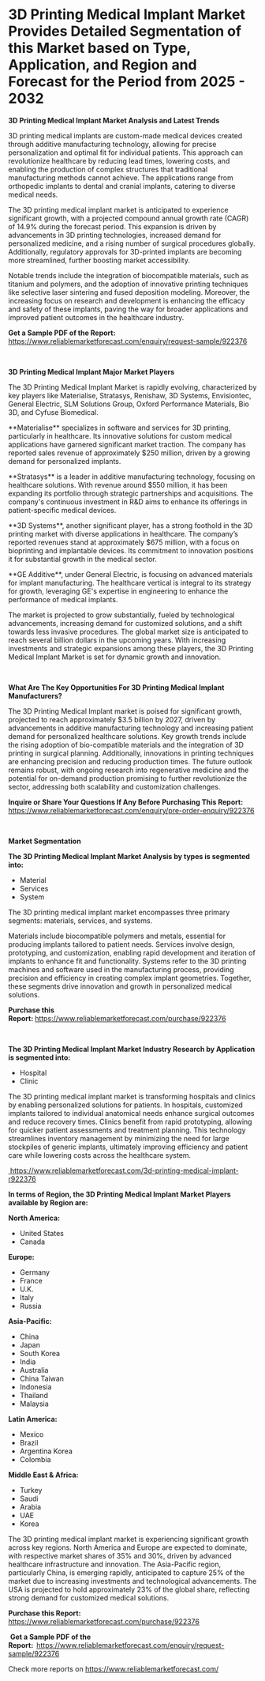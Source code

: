 <p><h1>3D Printing Medical Implant Market Provides Detailed Segmentation of this Market based on Type, Application, and Region and Forecast for the Period from 2025 - 2032</h1></p><p><strong>3D Printing Medical Implant Market Analysis and Latest Trends</strong></p>
<p><p>3D printing medical implants are custom-made medical devices created through additive manufacturing technology, allowing for precise personalization and optimal fit for individual patients. This approach can revolutionize healthcare by reducing lead times, lowering costs, and enabling the production of complex structures that traditional manufacturing methods cannot achieve. The applications range from orthopedic implants to dental and cranial implants, catering to diverse medical needs.</p><p>The 3D printing medical implant market is anticipated to experience significant growth, with a projected compound annual growth rate (CAGR) of 14.9% during the forecast period. This expansion is driven by advancements in 3D printing technologies, increased demand for personalized medicine, and a rising number of surgical procedures globally. Additionally, regulatory approvals for 3D-printed implants are becoming more streamlined, further boosting market accessibility.</p><p>Notable trends include the integration of biocompatible materials, such as titanium and polymers, and the adoption of innovative printing techniques like selective laser sintering and fused deposition modeling. Moreover, the increasing focus on research and development is enhancing the efficacy and safety of these implants, paving the way for broader applications and improved patient outcomes in the healthcare industry.</p></p>
<p><strong>Get a Sample PDF of the Report:&nbsp;</strong> <a href="https://www.reliablemarketforecast.com/enquiry/request-sample/922376?utm_campaign=3283&utm_medium=2&utm_source=Github&utm_content=ia&utm_term=04032025&utm_id=3d-printing-medical-implant">https://www.reliablemarketforecast.com/enquiry/request-sample/922376</a></p>
<p>&nbsp;</p>
<p><strong>3D Printing Medical Implant Major Market Players</strong></p>
<p><p>The 3D Printing Medical Implant Market is rapidly evolving, characterized by key players like Materialise, Stratasys, Renishaw, 3D Systems, Envisiontec, General Electric, SLM Solutions Group, Oxford Performance Materials, Bio 3D, and Cyfuse Biomedical. </p><p>**Materialise** specializes in software and services for 3D printing, particularly in healthcare. Its innovative solutions for custom medical applications have garnered significant market traction. The company has reported sales revenue of approximately $250 million, driven by a growing demand for personalized implants.</p><p>**Stratasys** is a leader in additive manufacturing technology, focusing on healthcare solutions. With revenue around $550 million, it has been expanding its portfolio through strategic partnerships and acquisitions. The company's continuous investment in R&D aims to enhance its offerings in patient-specific medical devices.</p><p>**3D Systems**, another significant player, has a strong foothold in the 3D printing market with diverse applications in healthcare. The company’s reported revenues stand at approximately $675 million, with a focus on bioprinting and implantable devices. Its commitment to innovation positions it for substantial growth in the medical sector.</p><p>**GE Additive**, under General Electric, is focusing on advanced materials for implant manufacturing. The healthcare vertical is integral to its strategy for growth, leveraging GE's expertise in engineering to enhance the performance of medical implants.</p><p>The market is projected to grow substantially, fueled by technological advancements, increasing demand for customized solutions, and a shift towards less invasive procedures. The global market size is anticipated to reach several billion dollars in the upcoming years. With increasing investments and strategic expansions among these players, the 3D Printing Medical Implant Market is set for dynamic growth and innovation.</p></p>
<p>&nbsp;</p>
<p><strong>What Are The Key Opportunities For 3D Printing Medical Implant Manufacturers?</strong></p>
<p><p>The 3D Printing Medical Implant market is poised for significant growth, projected to reach approximately $3.5 billion by 2027, driven by advancements in additive manufacturing technology and increasing patient demand for personalized healthcare solutions. Key growth trends include the rising adoption of bio-compatible materials and the integration of 3D printing in surgical planning. Additionally, innovations in printing techniques are enhancing precision and reducing production times. The future outlook remains robust, with ongoing research into regenerative medicine and the potential for on-demand production promising to further revolutionize the sector, addressing both scalability and customization challenges.</p></p>
<p><strong>Inquire or Share Your Questions If Any Before Purchasing This Report:</strong> <a href="https://www.reliablemarketforecast.com/enquiry/pre-order-enquiry/922376?utm_campaign=3283&utm_medium=2&utm_source=Github&utm_content=ia&utm_term=04032025&utm_id=3d-printing-medical-implant">https://www.reliablemarketforecast.com/enquiry/pre-order-enquiry/922376</a></p>
<p>&nbsp;</p>
<p><strong>Market Segmentation</strong></p>
<p><strong>The 3D Printing Medical Implant Market Analysis by types is segmented into:</strong></p>
<p><ul><li>Material</li><li>Services</li><li>System</li></ul></p>
<p><p>The 3D printing medical implant market encompasses three primary segments: materials, services, and systems. </p><p>Materials include biocompatible polymers and metals, essential for producing implants tailored to patient needs. Services involve design, prototyping, and customization, enabling rapid development and iteration of implants to enhance fit and functionality. Systems refer to the 3D printing machines and software used in the manufacturing process, providing precision and efficiency in creating complex implant geometries. Together, these segments drive innovation and growth in personalized medical solutions.</p></p>
<p><strong>Purchase this Report:&nbsp;</strong><a href="https://www.reliablemarketforecast.com/purchase/922376?utm_campaign=3283&utm_medium=2&utm_source=Github&utm_content=ia&utm_term=04032025&utm_id=3d-printing-medical-implant">https://www.reliablemarketforecast.com/purchase/922376</a></p>
<p>&nbsp;</p>
<p><strong>The 3D Printing Medical Implant Market Industry Research by Application is segmented into:</strong></p>
<p><ul><li>Hospital</li><li>Clinic</li></ul></p>
<p><p>The 3D printing medical implant market is transforming hospitals and clinics by enabling personalized solutions for patients. In hospitals, customized implants tailored to individual anatomical needs enhance surgical outcomes and reduce recovery times. Clinics benefit from rapid prototyping, allowing for quicker patient assessments and treatment planning. This technology streamlines inventory management by minimizing the need for large stockpiles of generic implants, ultimately improving efficiency and patient care while lowering costs across the healthcare system.</p></p>
<p><a href="https://www.reliablemarketforecast.com/3d-printing-medical-implant-r922376?utm_campaign=3283&utm_medium=2&utm_source=Github&utm_content=ia&utm_term=04032025&utm_id=3d-printing-medical-implant">&nbsp;https://www.reliablemarketforecast.com/3d-printing-medical-implant-r922376</a></p>
<p><strong>In terms of Region, the 3D Printing Medical Implant Market Players available by Region are:</strong></p>
<p>
    <p> <strong> North America: </strong>
        <ul>
            <li>United States</li>
            <li>Canada</li>
        </ul>
        </p> 
    <p> <strong> Europe: </strong>
        <ul>
            <li>Germany</li>
            <li>France</li>
            <li>U.K.</li>
            <li>Italy</li>
            <li>Russia</li>
        </ul>
        </p> 
    <p> <strong> Asia-Pacific: </strong>
        <ul>
            <li>China</li>
            <li>Japan</li>
            <li>South Korea</li>
            <li>India</li>
            <li>Australia</li>
            <li>China Taiwan</li>
            <li>Indonesia</li>
            <li>Thailand</li>
            <li>Malaysia</li>
        </ul>
        </p> 
    <p> <strong> Latin America: </strong>
        <ul>
            <li>Mexico</li>
            <li>Brazil</li>
            <li>Argentina Korea</li>
            <li>Colombia</li>
        </ul>
        </p> 
    <p> <strong> Middle East & Africa: </strong>
        <ul>
            <li>Turkey</li>
            <li>Saudi</li>
            <li>Arabia</li>
            <li>UAE</li>
            <li>Korea</li>
        </ul>
    </p>
    </p>
<p><p>The 3D printing medical implant market is experiencing significant growth across key regions. North America and Europe are expected to dominate, with respective market shares of 35% and 30%, driven by advanced healthcare infrastructure and innovation. The Asia-Pacific region, particularly China, is emerging rapidly, anticipated to capture 25% of the market due to increasing investments and technological advancements. The USA is projected to hold approximately 23% of the global share, reflecting strong demand for customized medical solutions.</p></p>
<p><strong>Purchase this Report: </strong><a href="https://www.reliablemarketforecast.com/purchase/922376?utm_campaign=3283&utm_medium=2&utm_source=Github&utm_content=ia&utm_term=04032025&utm_id=3d-printing-medical-implant">https://www.reliablemarketforecast.com/purchase/922376</a></p>
<p>&nbsp;<strong>Get a Sample PDF of the Report:&nbsp;&nbsp;</strong><a href="https://www.reliablemarketforecast.com/enquiry/request-sample/922376?utm_campaign=3283&utm_medium=2&utm_source=Github&utm_content=ia&utm_term=04032025&utm_id=3d-printing-medical-implant">https://www.reliablemarketforecast.com/enquiry/request-sample/922376</a></p>
<p><strong></strong></p>
<p>Check more reports on <a href="https://www.reliablemarketforecast.com/?utm_campaign=3283&utm_medium=2&utm_source=Github&utm_content=ia&utm_term=04032025&utm_id=3d-printing-medical-implant">https://www.reliablemarketforecast.com/</a></p>